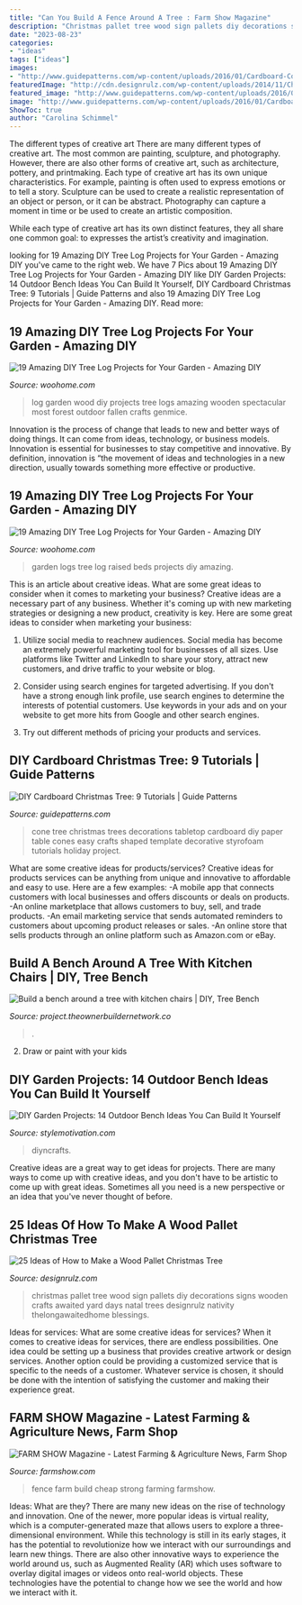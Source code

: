 ```yaml
---
title: "Can You Build A Fence Around A Tree : Farm Show Magazine"
description: "Christmas pallet tree wood sign pallets diy decorations signs wooden crafts awaited yard days natal trees designrulz nativity thelongawaitedhome blessings"
date: "2023-08-23"
categories:
- "ideas"
tags: ["ideas"]
images:
- "http://www.guidepatterns.com/wp-content/uploads/2016/01/Cardboard-Cone-Christmas-Tree.jpg"
featuredImage: "http://cdn.designrulz.com/wp-content/uploads/2014/11/Christmas-pallets-7.jpg"
featured_image: "http://www.guidepatterns.com/wp-content/uploads/2016/01/Cardboard-Cone-Christmas-Tree.jpg"
image: "http://www.guidepatterns.com/wp-content/uploads/2016/01/Cardboard-Cone-Christmas-Tree.jpg"
ShowToc: true
author: "Carolina Schimmel"
---
```



The different types of creative art
There are many different types of creative art. The most common are painting, sculpture, and photography. However, there are also other forms of creative art, such as architecture, pottery, and printmaking.
Each type of creative art has its own unique characteristics. For example, painting is often used to express emotions or to tell a story. Sculpture can be used to create a realistic representation of an object or person, or it can be abstract. Photography can capture a moment in time or be used to create an artistic composition.

While each type of creative art has its own distinct features, they all share one common goal: to expresses the artist’s creativity and imagination.

	

		
looking for 19 Amazing DIY Tree Log Projects for Your Garden - Amazing DIY you've came to the right web. We have 7 Pics about 19 Amazing DIY Tree Log Projects for Your Garden - Amazing DIY like DIY Garden Projects: 14 Outdoor Bench Ideas You Can Build It Yourself, DIY Cardboard Christmas Tree: 9 Tutorials | Guide Patterns and also 19 Amazing DIY Tree Log Projects for Your Garden - Amazing DIY. Read more:
		
    
## 19 Amazing DIY Tree Log Projects For Your Garden - Amazing DIY

<img loading=lazy src="http://www.woohome.com/wp-content/uploads/2018/02/Garden-Projects-from-a-Fallen-Tree-Logs-10.jpg" onerror="this.onerror=null;this.src='https://tse3.mm.bing.net/th?id=OIP._FMMlsiuEmhgILW5r_c8iAHaO8&amp;pid=15.1';" alt="19 Amazing DIY Tree Log Projects for Your Garden - Amazing DIY">

_Source: woohome.com_

>log garden wood diy projects tree logs amazing wooden spectacular most forest outdoor fallen crafts genmice. 

	

Innovation is the process of change that leads to new and better ways of doing things. It can come from ideas, technology, or business models. Innovation is essential for businesses to stay competitive and innovative. By definition, innovation is “the movement of ideas and technologies in a new direction, usually towards something more effective or productive.

    
## 19 Amazing DIY Tree Log Projects For Your Garden - Amazing DIY

<img loading=lazy src="http://www.woohome.com/wp-content/uploads/2018/02/Garden-Projects-from-a-Fallen-Tree-Logs-5.jpg" onerror="this.onerror=null;this.src='https://tse4.mm.bing.net/th?id=OIP.jeq_G2nyQMoBEaHiZXH0SAHaPS&amp;pid=15.1';" alt="19 Amazing DIY Tree Log Projects for Your Garden - Amazing DIY">

_Source: woohome.com_

>garden logs tree log raised beds projects diy amazing. 

	

This is an article about creative ideas. What are some great ideas to consider when it comes to marketing your business?
Creative ideas are a necessary part of any business. Whether it's coming up with new marketing strategies or designing a new product, creativity is key. Here are some great ideas to consider when marketing your business: 
1. Utilize social media to reachnew audiences. Social media has become an extremely powerful marketing tool for businesses of all sizes. Use platforms like Twitter and LinkedIn to share your story, attract new customers, and drive traffic to your website or blog. 

2. Consider using search engines for targeted advertising. If you don't have a strong enough link profile, use search engines to determine the interests of potential customers. Use keywords in your ads and on your website to get more hits from Google and other search engines. 

3. Try out different methods of pricing your products and services.

    
## DIY Cardboard Christmas Tree: 9 Tutorials | Guide Patterns

<img loading=lazy src="http://www.guidepatterns.com/wp-content/uploads/2016/01/Cardboard-Cone-Christmas-Tree.jpg" onerror="this.onerror=null;this.src='https://tse2.mm.bing.net/th?id=OIP.MmlY_2mYwrwJ3ZSsllR9HQHaJ4&amp;pid=15.1';" alt="DIY Cardboard Christmas Tree: 9 Tutorials | Guide Patterns">

_Source: guidepatterns.com_

>cone tree christmas trees decorations tabletop cardboard diy paper table cones easy crafts shaped template decorative styrofoam tutorials holiday project. 

	

What are some creative ideas for products/services?
Creative ideas for products services can be anything from unique and innovative to affordable and easy to use. Here are a few examples: 
-A mobile app that connects customers with local businesses and offers discounts or deals on products. 
-An online marketplace that allows customers to buy, sell, and trade products. 
-An email marketing service that sends automated reminders to customers about upcoming product releases or sales. 
-An online store that sells products through an online platform such as Amazon.com or eBay.

    
## Build A Bench Around A Tree With Kitchen Chairs | DIY, Tree Bench

<img loading=lazy src="https://project.theownerbuildernetwork.co/files/2017/03/Bench-Around-a-Tree-from-Kitchen-Chairs-03.jpg" onerror="this.onerror=null;this.src='https://tse1.mm.bing.net/th?id=OIP.6fvuq4FYFFcOxS2yPyaYSAHaLH&amp;pid=15.1';" alt="Build a bench around a tree with kitchen chairs | DIY, Tree Bench">

_Source: project.theownerbuildernetwork.co_

>. 

	

2. Draw or paint with your kids

    
## DIY Garden Projects: 14 Outdoor Bench Ideas You Can Build It Yourself

<img loading=lazy src="https://stylemotivation.com/wp-content/uploads/2020/02/12-park-bench.jpg" onerror="this.onerror=null;this.src='https://tse4.mm.bing.net/th?id=OIP.l25Q40llb-SbQFnWYF7y9QHaKm&amp;pid=15.1';" alt="DIY Garden Projects: 14 Outdoor Bench Ideas You Can Build It Yourself">

_Source: stylemotivation.com_

>diyncrafts. 

	

Creative ideas are a great way to get ideas for projects. There are many ways to come up with creative ideas, and you don't have to be artistic to come up with great ideas. Sometimes all you need is a new perspective or an idea that you've never thought of before.

    
## 25 Ideas Of How To Make A Wood Pallet Christmas Tree

<img loading=lazy src="http://cdn.designrulz.com/wp-content/uploads/2014/11/Christmas-pallets-7.jpg" onerror="this.onerror=null;this.src='https://tse1.mm.bing.net/th?id=OIP.Qksl1HWh-MNCTusgUVULQQHaJ4&amp;pid=15.1';" alt="25 Ideas of How to Make a Wood Pallet Christmas Tree">

_Source: designrulz.com_

>christmas pallet tree wood sign pallets diy decorations signs wooden crafts awaited yard days natal trees designrulz nativity thelongawaitedhome blessings. 

	

Ideas for services: What are some creative ideas for services?
When it comes to creative ideas for services, there are endless possibilities. One idea could be setting up a business that provides creative artwork or design services. Another option could be providing a customized service that is specific to the needs of a customer. Whatever service is chosen, it should be done with the intention of satisfying the customer and making their experience great.

    
## FARM SHOW Magazine - Latest Farming &amp; Agriculture News, Farm Shop

<img loading=lazy src="http://www.farmshow.com/images/resize.php?w=300&amp;img=/images/articles/36/2/5348_l.jpg" onerror="this.onerror=null;this.src='https://tse4.mm.bing.net/th?id=OIP.-Wwvk4Ch2irddf5Pugpq6wHaJ7&amp;pid=15.1';" alt="FARM SHOW Magazine - Latest Farming &amp; Agriculture News, Farm Shop">

_Source: farmshow.com_

>fence farm build cheap strong farming farmshow. 

	

Ideas: What are they?
There are many new ideas on the rise of technology and innovation. One of the newer, more popular ideas is virtual reality, which is a computer-generated maze that allows users to explore a three-dimensional environment. While this technology is still in its early stages, it has the potential to revolutionize how we interact with our surroundings and learn new things. There are also other innovative ways to experience the world around us, such as Augmented Reality (AR) which uses software to overlay digital images or videos onto real-world objects. These technologies have the potential to change how we see the world and how we interact with it.


